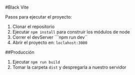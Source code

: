 #Black Vite

Pasos para ejecutar el proyecto:

1. Clonar el repositorio
2. Ejecutar ``npm install`` para construir los módulos de node
3. Correr el devServer ```npm run dev``
4. Abrir el proyecto en: ``loclahost:3000``

##Producción
1. Ejecutar ``npm run build``
2. Tomar la carpeta ``dist`` y despregarla a nuestro servidor